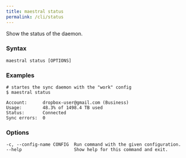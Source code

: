 ```yaml
---
title: maestral status
permalink: /cli/status
---
```


Show the status of the daemon.

### Syntax

```
maestral status [OPTIONS]
```

### Examples

```shell
# startes the sync daemon with the "work" config
$ maestral status

Account:      dropbox-user@gmail.com (Business)
Usage:        48.3% of 1498.4 TB used
Status:       Connected
Sync errors:  0

```

### Options

```
-c, --config-name CONFIG  Run command with the given configuration.
--help                    Show help for this command and exit.
```
